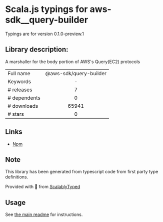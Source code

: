 
# Scala.js typings for aws-sdk__query-builder

Typings are for version 0.1.0-preview.1

## Library description:
A marshaller for the body portion of AWS's Query(EC2) protocols

|                    |                 |
| ------------------ | :-------------: |
| Full name          | @aws-sdk/query-builder |
| Keywords           | - |
| # releases         | 7 |
| # dependents       | 0 |
| # downloads        | 65941 |
| # stars            | 0 |

## Links
- [Npm](https://www.npmjs.com/package/%40aws-sdk%2Fquery-builder)
    


## Note
This library has been generated from typescript code from first party type definitions.

Provided with :purple_heart: from [ScalablyTyped](https://github.com/oyvindberg/ScalablyTyped)

## Usage
See [the main readme](../../readme.md) for instructions.


